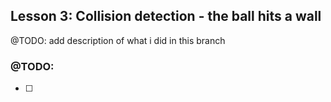 ## Lesson 3: Collision detection - the ball hits a wall
@TODO: add description of what i did in this branch

### @TODO:
- [ ] 
